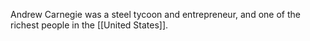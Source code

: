 Andrew Carnegie was a steel tycoon and entrepreneur, and one of the richest people in the [[United States]].